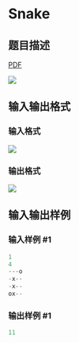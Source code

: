 # Snake

## 题目描述

[problemUrl]: https://uva.onlinejudge.org/index.php?option=com_onlinejudge&Itemid=8&category=10&page=show_problem&problem=782

[PDF](https://uva.onlinejudge.org/external/8/p841.pdf)

![](https://cdn.luogu.com.cn/upload/vjudge_pic/UVA841/032575877b2771737b11aa018b3d749e84ab1ecb.png)

## 输入输出格式

### 输入格式

![](https://cdn.luogu.com.cn/upload/vjudge_pic/UVA841/2034f24fde71884062eebb5fee89201d70c6cf9b.png)

### 输出格式

![](https://cdn.luogu.com.cn/upload/vjudge_pic/UVA841/015331b776ca61ff005850fa1d0bb5afb1596b77.png)

## 输入输出样例

### 输入样例 #1

```cpp
1
4
---o
-x--
-x--
ox--
```


### 输出样例 #1

```cpp
11
```


